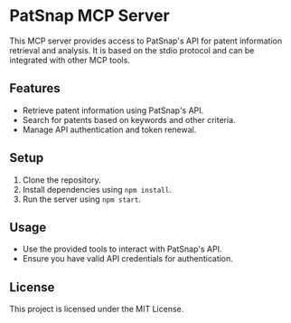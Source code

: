 # PatSnap MCP Server

This MCP server provides access to PatSnap's API for patent information retrieval and analysis. It is based on the stdio protocol and can be integrated with other MCP tools.

## Features

- Retrieve patent information using PatSnap's API.
- Search for patents based on keywords and other criteria.
- Manage API authentication and token renewal.

## Setup

1. Clone the repository.
2. Install dependencies using `npm install`.
3. Run the server using `npm start`.

## Usage

- Use the provided tools to interact with PatSnap's API.
- Ensure you have valid API credentials for authentication.

## License

This project is licensed under the MIT License.
